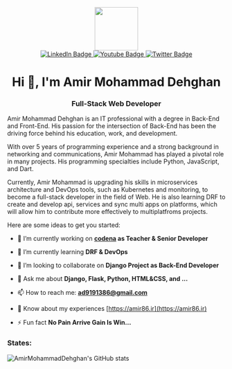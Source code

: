 
<div id="header" align="center">
  <img src="https://media.giphy.com/media/M9gbBd9nbDrOTu1Mqx/giphy.gif" width="100"/>
</div>

<div id="badges" align="center">
  <a href="your-linkedin-URL">
    <img src="https://img.shields.io/badge/LinkedIn-blue?style=for-the-badge&logo=linkedin&logoColor=white" alt="LinkedIn Badge"/>
  </a>
  <a href="your-youtube-URL">
    <img src="https://img.shields.io/badge/YouTube-red?style=for-the-badge&logo=youtube&logoColor=white" alt="Youtube Badge"/>
  </a>
  <a href="your-twitter-URL">
    <img src="https://img.shields.io/badge/Twitter-blue?style=for-the-badge&logo=twitter&logoColor=white" alt="Twitter Badge"/>
  </a>
  <br>
  <img  src="https://komarev.com/ghpvc/?username=AmirMohammadDehghan&style=flat-square&color=blue" alt=""/>
</div>



<h1 align="center">Hi 👋, I'm Amir Mohammad Dehghan</h1>
<h3 align="center">Full-Stack Web Developer</h3>

<p align="left">Amir Mohammad Dehghan is an IT professional with a degree in Back-End and Front-End. His passion for the intersection of Back-End has been the driving force behind his education, work, and development.</p>

<p align="left">With over 5 years of programming experience and a strong background in networking and communications, Amir Mohammad has played a pivotal role in many projects. His programming specialties include Python, JavaScript, and Dart.</p>

<!-- <p align="left">In 2024, Ali founded Codech, a team dedicated to teaching various specialties in the field of Web and Android , with a particular focus on backend and framework designs such as Django. He has a unique ability to ideate and transform ideas into products, as well as reverse engineer existing products to uncover their underlying mechanisms.</p> -->

<p align="left">Currently, Amir Mohammad is upgrading his skills in microservices architecture and DevOps tools, such as Kubernetes and monitoring, to become a full-stack developer in the field of Web. He is also learning DRF to create and develop api, services and sync multi apps on platforms, which will allow him to contribute more effectively to multiplatfroms projects.</p>


Here are some ideas to get you started:

- 🔭 I’m currently working on **[codena](codena.org) as Teacher & Senior Developer**
 
- 🌱 I’m currently learning **DRF & DevOps**
  
- 👯 I’m looking to collaborate on **Django Project as Back-End Developer**

  <!-- 🤔 I’m looking for help with ... -->
- 💬 Ask me about **Django, Flask, Python, HTML&CSS, and ...**
 
- 📫 How to reach me: **ad9191386@gmail.com**
  
<!-- 😄 Pronouns: ... -->
- 📄 Know about my experiences [https://amir86.ir](https://amir86.ir)
  
- ⚡ Fun fact **No Pain Arrive Gain Is Win...**

<h3 align="left">States:</h3>

![AmirMohammadDehghan's GitHub stats](https://github-readme-stats.vercel.app/api?username=amirmohammaddehghan&show_icons=true&theme=radical&include_all_commits=true&count_private=true)


